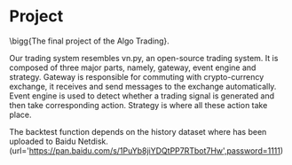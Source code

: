 # Project
\bigg{The final project of the Algo Trading}.

Our trading system resembles vn.py, an open-source trading system. It is composed of three major parts, namely, gateway, event engine and strategy. Gateway is responsible for commuting with crypto-currency exchange, it receives and send messages to the exchange automatically. Event engine is used to detect whether a trading signal is generated and then take corresponding action. Strategy is where all these action take place.

The backtest function depends on the history dataset where has been uploaded to Baidu Netdisk. (url='https://pan.baidu.com/s/1PuYb8jiYDQtPP7RTbot7Hw',password=1111)
